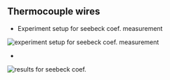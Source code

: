 ## Thermocouple wires

* Experiment setup for seebeck coef. measurement  

![][Exp_fig1] 

* 

![][Exp_fig2] 

[Exp_fig1]:./figs/Setup.png "experiment setup for seebeck coef. measurement"
[Exp_fig2]:./figs/SeebeckCoef.png "results for seebeck coef."

